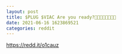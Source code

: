 ```yaml
--- 
layout: post 
title: $PLUG $VIAC Are you ready?🚀🚀🚀🚀🚀🚀🚀🚀 
date: 2021-06-16 1623869521 
categories: reddit 
--- 
```

https://redd.it/o1cauz